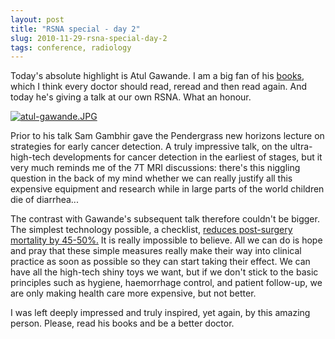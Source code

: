 ```yaml
---
layout: post
title: "RSNA special - day 2"
slug: 2010-11-29-rsna-special-day-2
tags: conference, radiology
---
```


Today's absolute highlight is Atul Gawande. I am a big fan of his [books](http://www.marionsmits.net/2008/05/17/better/), which I think every doctor should read, reread and then read again. And today he's giving a talk at our own RSNA. What an honour.

[![atul-gawande.JPG](https://dl.dropbox.com/u/3579694/marionsmits.net/2010/11/atul-gawande.thumbnail.JPG)](https://dl.dropbox.com/u/3579694/marionsmits.net/2010/11/atul-gawande.JPG)

Prior to his talk Sam Gambhir gave the Pendergrass new horizons lecture on strategies for early cancer detection. A truly impressive talk, on the ultra-high-tech developments for cancer detection in the earliest of stages, but it very much reminds me of the 7T MRI discussions: there's this niggling question in the back of my mind whether we can really justify all this expensive equipment and research while in large parts of the world children die of diarrhea...

The contrast with Gawande's subsequent talk therefore couldn't be bigger. The simplest technology possible, a checklist, [reduces post-surgery mortality by 45-50%.](http://www.ncbi.nlm.nih.gov/pubmed/19144931) It is really impossible to believe. All we can do is hope and pray that these simple measures really make their way into clinical practice as soon as possible so they can start taking their effect. We can have all the high-tech shiny toys we want, but if we don't stick to the basic principles such as hygiene, haemorrhage control, and patient follow-up, we are only making health care more expensive, but not better.

I was left deeply impressed and truly inspired, yet again, by this amazing person. Please, read his books and be a better doctor.

